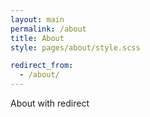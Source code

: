 ```yaml
---
layout: main
permalink: /about
title: About
style: pages/about/style.scss

redirect_from:
  - /about/
---
```


About with redirect